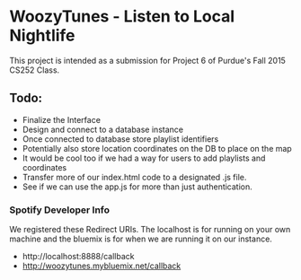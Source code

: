 # WoozyTunes - Listen to Local Nightlife

This project is intended as a submission for Project 6 of Purdue's Fall 2015 CS252 Class.

## Todo:

* Finalize the Interface
* Design and connect to a database instance 
* Once connected to database store playlist identifiers
* Potentially also store location coordinates on the DB to place on the map
* It would be cool too if we had a way for users to add playlists and coordinates
* Transfer more of our index.html code to a designated .js file. 
* See if we can use the app.js for more than just authentication.

### Spotify Developer Info

We registered these Redirect URIs. The localhost is for running on your own machine and the bluemix is for when we are running it on our instance.

* http://localhost:8888/callback
* http://woozytunes.mybluemix.net/callback
